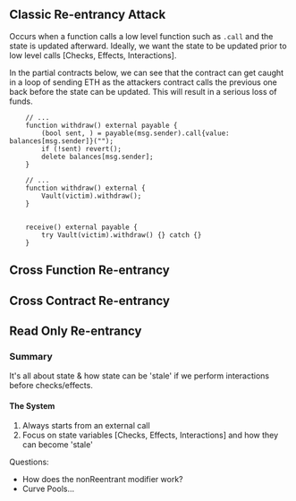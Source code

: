 ## Classic Re-entrancy Attack

Occurs when a function calls a low level function such as `.call` and the state is updated afterward.
Ideally, we want the state to be updated prior to low level calls [Checks, Effects, Interactions].

In the partial contracts below, we can see that the contract can get caught in a loop of sending
ETH as the attackers contract calls the previous one back before the state can be updated.
This will result in a serious loss of funds.

```solidity
    // ...
    function withdraw() external payable {
        (bool sent, ) = payable(msg.sender).call{value: balances[msg.sender]}("");
        if (!sent) revert();
        delete balances[msg.sender];
    }
```

```solidity
    // ...
    function withdraw() external {
        Vault(victim).withdraw();
    }
    

    receive() external payable {
        try Vault(victim).withdraw() {} catch {}
    }
```

## Cross Function Re-entrancy
## Cross Contract Re-entrancy
## Read Only Re-entrancy 

### Summary
It's all about state & how state can be 'stale' if we perform interactions before checks/effects.

#### The System
1. Always starts from an external call
2. Focus on state variables [Checks, Effects, Interactions] and how they can become 'stale'

Questions:
- How does the nonReentrant modifier work?
- Curve Pools...